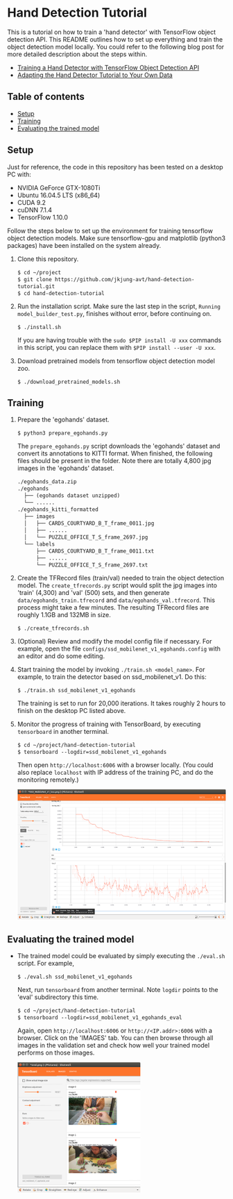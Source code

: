 Hand Detection Tutorial
=======================

This is a tutorial on how to train a 'hand detector' with TensorFlow object detection API.  This README outlines how to set up everything and train the object detection model locally.  You could refer to the following blog post for more detailed description about the steps within.

* [Training a Hand Detector with TensorFlow Object Detection API](https://jkjung-avt.github.io/hand-detection-tutorial/)
* [Adapting the Hand Detector Tutorial to Your Own Data](https://jkjung-avt.github.io/object-detection-tutorial/)

Table of contents
-----------------

* [Setup](#setup)
* [Training](#training)
* [Evaluating the trained model](#evluating)


<a name="setup"></a>
Setup
-----

Just for reference, the code in this repository has been tested on a desktop PC with:

* NVIDIA GeForce GTX-1080Ti
* Ubuntu 16.04.5 LTS (x86_64)
* CUDA 9.2
* cuDNN 7.1.4
* TensorFlow 1.10.0

Follow the steps below to set up the environment for training tensorflow object detection models.  Make sure tensorflow-gpu and matplotlib (python3 packages) have been installed on the system already.

1. Clone this repository.

   ```shell
   $ cd ~/project
   $ git clone https://github.com/jkjung-avt/hand-detection-tutorial.git
   $ cd hand-detection-tutorial
   ```

2. Run the installation script.  Make sure the last step in the script, `Running model_builder_test.py`, finishes without error, before continuing on.

   ```shell
   $ ./install.sh
   ```
 
   If you are having trouble with the `sudo $PIP install -U xxx` commands in this script, you can replace them with `$PIP install --user -U xxx`.

3. Download pretrained models from tensorflow object detection model zoo.

   ```shell
   $ ./download_pretrained_models.sh
   ```

<a name="training"></a>
Training
--------

1. Prepare the 'egohands' dataset.

   ```shell
   $ python3 prepare_egohands.py
   ```

   The `prepare_egohands.py` script downloads the 'egohands' dataset and convert its annotations to KITTI format.  When finished, the following files should be present in the folder.  Note there are totally 4,800 jpg images in the 'egohands' dataset.

   ```
   ./egohands_data.zip
   ./egohands
     ├── (egohands dataset unzipped)
     └── ......
   ./egohands_kitti_formatted
     ├── images
     │   ├── CARDS_COURTYARD_B_T_frame_0011.jpg
     │   ├── ......
     │   └── PUZZLE_OFFICE_T_S_frame_2697.jpg
     └── labels
         ├── CARDS_COURTYARD_B_T_frame_0011.txt
         ├── ......
         └── PUZZLE_OFFICE_T_S_frame_2697.txt
   ```

2. Create the TFRecord files (train/val) needed to train the object detection model.  The `create_tfrecords.py` script would split the jpg images into 'train' (4,300) and 'val' (500) sets, and then generate `data/egohands_train.tfrecord` and `data/egohands_val.tfrecord`.  This process might take a few minutes.  The resulting TFRecord files are roughly 1.1GB and 132MB in size.

   ```shell
   $ ./create_tfrecords.sh
   ```

3. (Optional) Review and modify the model config file if necessary.  For example, open the file `configs/ssd_mobilenet_v1_egohands.config` with an editor and do some editing.

4. Start training the model by invoking `./train.sh <model_name>`.  For example, to train the detector based on ssd_mobilenet_v1.  Do this:

   ```shell
   $ ./train.sh ssd_mobilenet_v1_egohands
   ```

   The training is set to run for 20,000 iterations.  It takes roughly 2 hours to finish on the desktop PC listed above.

5. Monitor the progress of training with TensorBoard, by executing `tensorboard` in another terminal.

   ```shell
   $ cd ~/project/hand-detection-tutorial
   $ tensorboard --logdir=ssd_mobilenet_v1_egohands
   ```

   Then open `http://localhost:6006` with a browser locally.  (You could also replace `localhost` with IP address of the training PC, and do the monitoring remotely.)

   <p>
   <img src="doc/loss_curve_1.png" alt="TensorBoard showing learning rate and loss curve of ssd_mobilenet_v1_egohands" height="300px"/>
   </p> 


<a name="evaluating"></a>
Evaluating the trained model
----------------------------

* The trained model could be evaluated by simply executing the `./eval.sh` script.  For example,

  ```shell
  $ ./eval.sh ssd_mobilenet_v1_egohands
  ```

  Next, run `tensorboard` from another terminal.  Note `logdir` points to the 'eval' subdirectory this time.

  ```shell
  $ cd ~/project/hand-detection-tutorial
  $ tensorboard --logdir=ssd_mobilenet_v1_egohands_eval
  ```

  Again, open `http://localhost:6006` or `http://<IP.addr>:6006` with a browser.  Click on the 'IMAGES' tab.  You can then browse through all images in the validation set and check how well your trained model performs on those images.

  <p>
  <img src="doc/eval.png" alt="TensorBoard showing evaluation result of ssd_mobilenet_v1_egohands" height="300px"/>
  </p> 
